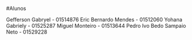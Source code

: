 #Alunos

Gefferson Gabryel - 01514876
Eric Bernardo Mendes - 01512060
Yohana Gabriely - 01525287
Miguel Monteiro - 01513644
Pedro Ivo Bedo Sampaio Neto - 01529228
